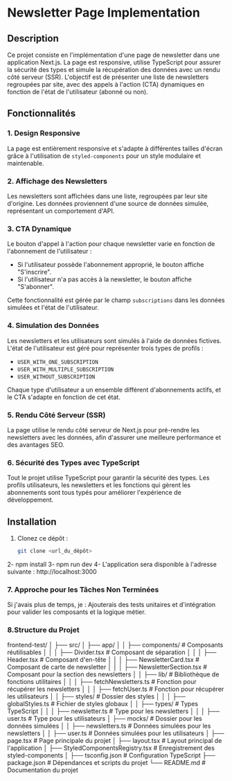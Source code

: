 # Newsletter Page Implementation

## Description

Ce projet consiste en l'implémentation d'une page de newsletter dans une application Next.js. La page est responsive, utilise TypeScript pour assurer la sécurité des types et simule la récupération des données avec un rendu côté serveur (SSR). L'objectif est de présenter une liste de newsletters regroupées par site, avec des appels à l'action (CTA) dynamiques en fonction de l'état de l'utilisateur (abonné ou non).

## Fonctionnalités

### 1. **Design Responsive**
La page est entièrement responsive et s'adapte à différentes tailles d'écran grâce à l'utilisation de `styled-components` pour un style modulaire et maintenable.

### 2. **Affichage des Newsletters**
Les newsletters sont affichées dans une liste, regroupées par leur site d'origine. Les données proviennent d'une source de données simulée, représentant un comportement d'API.

### 3. **CTA Dynamique**
Le bouton d'appel à l'action pour chaque newsletter varie en fonction de l'abonnement de l'utilisateur :
- Si l'utilisateur possède l'abonnement approprié, le bouton affiche "S'inscrire".
- Si l'utilisateur n'a pas accès à la newsletter, le bouton affiche "S'abonner".

Cette fonctionnalité est gérée par le champ `subscriptions` dans les données simulées et l'état de l'utilisateur.

### 4. **Simulation des Données**
Les newsletters et les utilisateurs sont simulés à l'aide de données fictives. L'état de l'utilisateur est géré pour représenter trois types de profils :
- `USER_WITH_ONE_SUBSCRIPTION`
- `USER_WITH_MULTIPLE_SUBSCRIPTION`
- `USER_WITHOUT_SUBSCRIPTION`

Chaque type d'utilisateur a un ensemble différent d'abonnements actifs, et le CTA s'adapte en fonction de cet état.

### 5. **Rendu Côté Serveur (SSR)**
La page utilise le rendu côté serveur de Next.js pour pré-rendre les newsletters avec les données, afin d'assurer une meilleure performance et des avantages SEO.

### 6. **Sécurité des Types avec TypeScript**
Tout le projet utilise TypeScript pour garantir la sécurité des types. Les profils utilisateurs, les newsletters et les fonctions qui gèrent les abonnements sont tous typés pour améliorer l'expérience de développement.

## Installation

1. Clonez ce dépôt :
   ```bash
   git clone <url_du_dépôt>
2- npm install
3- npm run dev
4- L'application sera disponible à l'adresse suivante : http://localhost:3000

### 7. Approche pour les Tâches Non Terminées
Si j'avais plus de temps, je :
Ajouterais des tests unitaires et d'intégration pour valider les composants et la logique métier.

### 8.Structure du Projet
frontend-test/
│
├── src/
│   ├── app/
│   │   ├── components/                    # Composants réutilisables
│   │   │   ├── Divider.tsx                # Composant de séparation
│   │   │   ├── Header.tsx                 # Composant d'en-tête
│   │   │   ├── NewsletterCard.tsx         # Composant de carte de newsletter
│   │   │   ├── NewsletterSection.tsx      # Composant pour la section des newsletters
│   │   ├── lib/                           # Bibliothèque de fonctions utilitaires
│   │   │   ├── fetchNewsletters.ts        # Fonction pour récupérer les newsletters
│   │   │   ├── fetchUser.ts               # Fonction pour récupérer les utilisateurs
│   │   ├── styles/                        # Dossier des styles
│   │   │   ├── globalStyles.ts            # Fichier de styles globaux
│   │   ├── types/                         # Types TypeScript
│   │   │   ├── newsletter.ts              # Type pour les newsletters
│   │   │   ├── user.ts                    # Type pour les utilisateurs
│   ├── mocks/                             # Dossier pour les données simulées
│   │   ├── newsletters.ts                 # Données simulées pour les newsletters
│   │   ├── user.ts                        # Données simulées pour les utilisateurs
│   ├── page.tsx                           # Page principale du projet
│   ├── layout.tsx                         # Layout principal de l'application
│   ├── StyledComponentsRegistry.tsx       # Enregistrement des styled-components
│
├── tsconfig.json                          # Configuration TypeScript
├── package.json                           # Dépendances et scripts du projet
└── README.md                              # Documentation du projet
